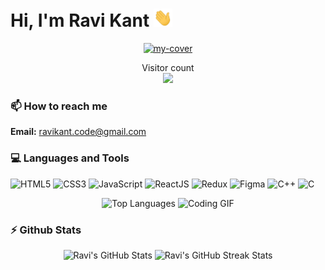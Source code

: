 # Hi, I'm Ravi Kant <img src="https://raw.githubusercontent.com/ABSphreak/ABSphreak/master/gifs/Hi.gif" width="30px">

<p align="center"> 
  <a href="https://ibb.co/TTp5tDp">
    <img src="https://i.ibb.co/dc1yDs1/my-cover.png" alt="my-cover" border="0">
  </a>
</p>

<p align="center"> 
  Visitor count<br>
  <img src="https://profile-counter.glitch.me/ravikant0055/count.svg" />
</p>


### 📫 How to reach me  
**Email:** [ravikant.code@gmail.com](mailto:ravikant.code@gmail.com)  

### 💻 Languages and Tools  

<p align="left">
    <img src="https://cdn.jsdelivr.net/gh/devicons/devicon/icons/html5/html5-original.svg" title="HTML5" alt="HTML5" width="40" height="40"/>
    <img src="https://cdn.jsdelivr.net/gh/devicons/devicon/icons/css3/css3-original.svg" title="CSS3" alt="CSS3" width="40" height="40"/>
    <img src="https://cdn.jsdelivr.net/gh/devicons/devicon/icons/javascript/javascript-original.svg" title="JavaScript" alt="JavaScript" width="40" height="40"/>
    <img src="https://cdn.jsdelivr.net/gh/devicons/devicon/icons/react/react-original.svg" title="ReactJS" alt="ReactJS" width="40" height="40"/>
    <img src="https://cdn.jsdelivr.net/gh/devicons/devicon/icons/redux/redux-original.svg" title="Redux" alt="Redux" width="40" height="40"/>
    <img src="https://cdn.jsdelivr.net/gh/devicons/devicon/icons/figma/figma-original.svg" title="Figma" alt="Figma" width="40" height="40"/>
    <img src="https://cdn.jsdelivr.net/gh/devicons/devicon/icons/cplusplus/cplusplus-original.svg" title="C++" alt="C++" width="40" height="40"/>
    <img src="https://cdn.jsdelivr.net/gh/devicons/devicon/icons/c/c-original.svg" title="C" alt="C" width="40" height="40"/>
</p>

<div align="center">
  <img src="https://github-readme-stats.vercel.app/api/top-langs?username=ravikant0055&show_icons=true&locale=en&layout=compact&theme=dark" alt="Top Languages" width="45%"/>
  <img src="https://cdn.dribbble.com/users/1292677/screenshots/6139167/avento.gif" alt="Coding GIF" width="45%"/>
</div>

### ⚡ Github Stats  
<p align="center">
  <img src="https://github-readme-stats.vercel.app/api?username=ravikant0055&show_icons=true&theme=merko" alt="Ravi's GitHub Stats" width="45%" />
<!--   <img src="https://github-readme-streak-stats.herokuapp.com/?user=ravikant0055&theme=dark" alt="Ravi's GitHub Streak" width="45%" /> -->
  <img src="https://github-readme-streak-stats.herokuapp.com/?user=ravikant0055&theme=tokyonight&hide_border=false" alt="Ravi's GitHub Streak Stats" width="45%"/>
</p>

